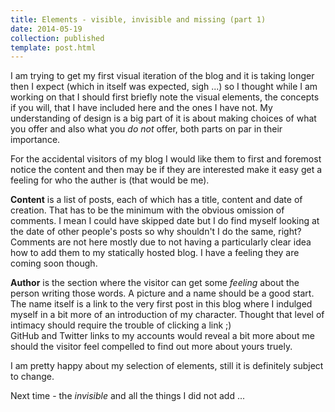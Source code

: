```yaml
---
title: Elements - visible, invisible and missing (part 1)
date: 2014-05-19
collection: published
template: post.html
---
```


I am trying to get my first visual iteration of the blog and it is taking longer then I expect (which in itself was expected, sigh ...) so I thought while I am working on that I should first briefly note the visual elements, the concepts if you will, that I have included here and the ones I have not. My understanding of design is a big part of it is about making choices of what you offer and also what you _do not_ offer, both parts on par in their importance.

For the accidental visitors of my blog I would like them to first and foremost notice the content and then may be if they are interested make it easy get a feeling for who the auther is (that would be me).

**Content** is a list of posts, each of which has a title, content and date of creation. That has to be the minimum with the obvious omission of comments. I mean I could have skipped date but I do find myself looking at the date of other people's posts so why shouldn't I do the same, right?
<br>Comments are not here mostly due to not having a particularly clear idea how to add them to my statically hosted blog. I have a feeling they are coming soon though.

**Author** is the section where the visitor can get some _feeling_ about the person writing those words.
A picture and a name should be a good start. The name itself is a link to the very first post in this blog where I indulged myself in a bit more of an introduction of my character. Thought that level of intimacy should require the trouble of clicking a link ;)
<br>GitHub and Twitter links to my accounts would reveal a bit more about me should the visitor feel compelled to find out more about yours truely.

I am pretty happy about my selection of elements, still it is definitely subject to change.

Next time - the _invisible_ and all the things I did not add ...
